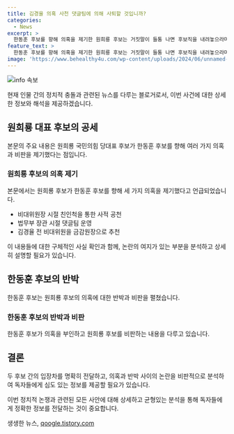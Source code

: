 ```yaml
---
title: 김경율 의혹 사천 댓글팀에 의해 사퇴할 것입니까?
categories:
  - News
excerpt: >
  한동훈 후보를 향해 의혹을 제기한 원희룡 후보는 거짓말이 들통 나면 후보직을 내려놓으라며 공세를 펼쳤고, 한동훈 후보는 이를 노상방뇨하듯 오물을 뿌리고 도망간다며 비판했습니다. 원희룡 후보는 세 가지 의혹을 제기하며 후보직을 사퇴할 것을 요구하고, 한동훈 후보는 그런 사실이 없다며 반박했습니다. 둘 사이에는 마찰이 끊이지 않았는데, 이런 공방은 사람들의 이목을 끌고 있습니다.
feature_text: >
  한동훈 후보를 향해 의혹을 제기한 원희룡 후보는 거짓말이 들통 나면 후보직을 내려놓으라며 공세를 펼쳤고, 한동훈 후보는 이를 노상방뇨하듯 오물을 뿌리고 도망간다며 비판했습니다. 원희룡 후보는 세 가지 의혹을 제기하며 후보직을 사퇴할 것을 요구하고, 한동훈 후보는 그런 사실이 없다며 반박했습니다. 둘 사이에는 마찰이 끊이지 않았는데, 이런 공방은 사람들의 이목을 끌고 있습니다.
image: 'https://www.behealthy4u.com/wp-content/uploads/2024/06/unnamed-file.png'
---
```


<p><img src="https://www.behealthy4u.com/wp-content/uploads/2024/06/unnamed-file.png" alt="info 속보" /></p>

<p>현재 인물 간의 정치적 충돌과 관련된 뉴스를 다루는 블로거로서, 이번 사건에 대한 상세한 정보와 해석을 제공하겠습니다. </p>

<h2 data-ke-size="size26">원희룡 대표 후보의 공세</h2>

<p>본문의 주요 내용은 원희룡 국민의힘 당대표 후보가 한동훈 후보를 향해 여러 가지 의혹과 비판을 제기했다는 점입니다.</p>

<h3>원희룡 후보의 의혹 제기</h3>

<p>본문에서는 원희룡 후보가 한동훈 후보를 향해 세 가지 의혹을 제기했다고 언급되었습니다. </p>

<ul>
    <li>비대위원장 시절 친인척을 통한 사적 공천</li>
    <li>법무부 장관 시절 댓글팀 운영</li>
    <li>김경율 전 비대위원을 금감원장으로 추천</li>
</ul>

<p>이 내용들에 대한 구체적인 사실 확인과 함께, 논란의 여지가 있는 부분을 분석하고 상세히 설명할 필요가 있습니다.</p>

<h2 data-ke-size="size26">한동훈 후보의 반박</h2>

<p>한동훈 후보는 원희룡 후보의 의혹에 대한 반박과 비판을 펼쳤습니다. </p>

<h3>한동훈 후보의 반박과 비판</h3>

<p>한동훈 후보가 의혹을 부인하고 원희룡 후보를 비판하는 내용을 다루고 있습니다. </p>

<h2 data-ke-size="size26">결론</h2>

<p>두 후보 간의 입장차를 명확히 전달하고, 의혹과 반박 사이의 논란을 비판적으로 분석하여 독자들에게 심도 있는 정보를 제공할 필요가 있습니다.</p>

<p>이번 정치적 논쟁과 관련된 모든 사안에 대해 상세하고 균형있는 분석을 통해 독자들에게 정확한 정보를 전달하는 것이 중요합니다.</p>
생생한 뉴스, <a href="https://qoogle.tistory.com" rel="dofollow">qoogle.tistory.com</a>


